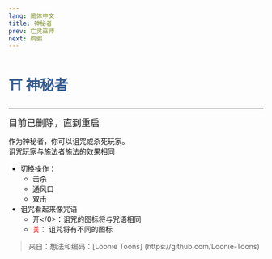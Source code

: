 ```yaml
---
lang: 简体中文
title: 神秘者
prev: 亡灵巫师
next: 鹈鹕
---
```


# <font color="#375d91"> ⛩️ <b>神秘者</b></font> <Badge text="Killing" type="tip" vertical="middle"/>

***

<font size=4em>目前已删除，直到重启</font>

作为神秘者，你可以诅咒或杀死玩家。<br>诅咒玩家与施法者施法的效果相同

- 切换操作：
  - 击杀
  - 通风口
  - 双击
- 诅咒看起来像咒语
  - </font>开\</0>：诅咒的图标将与咒语相同
  - <font color=red>关</font>： 诅咒将有不同的图标

> 来自：想法和编码：[Loonie Toons]
> (https\://github.com/Loonie-Toons)
